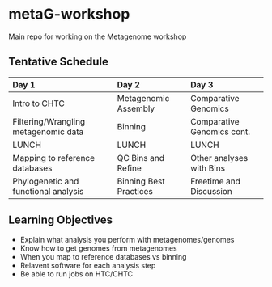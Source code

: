 # metaG-workshop
Main repo for working on the Metagenome workshop

## Tentative Schedule

| Day 1| Day 2| Day 3  |
|:---------|:------|:------|
| Intro to CHTC | Metagenomic Assembly | Comparative Genomics |
| Filtering/Wrangling metagenomic data | Binning | Comparative Genomics cont. |
| LUNCH | LUNCH | LUNCH |
| Mapping to reference databases | QC Bins and Refine | Other analyses with Bins |
| Phylogenetic and functional analysis | Binning Best Practices | Freetime and Discussion | 

## Learning Objectives 

- Explain what analysis you perform with metagenomes/genomes
- Know how to get genomes from metagenomes
- When you map to reference databases vs binning
- Relavent software for each analysis step
- Be able to run jobs on HTC/CHTC
